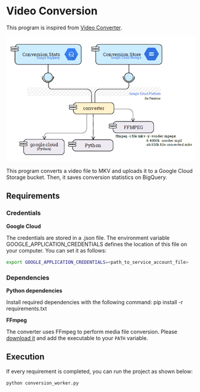 # Video Conversion

This program is inspired from [Video Converter](https://github.com/esuau/video-converter).

![schema](docs/schema.png)

This program converts a video file to MKV and uploads it to a Google Cloud Storage bucket. Then, it saves conversion statistics on BigQuery.

## Requirements

### Credentials

**Google Cloud**

The credentials are stored in a .json file. The environment variable GOOGLE_APPLICATION_CREDENTIALS defines the location of this file on your computer. You can set it as follows:

```bash
export GOOGLE_APPLICATION_CREDENTIALS=<path_to_service_account_file>
```

### Dependencies

**Python dependencies**

Install required dependencies with the following command:
pip install -r requirements.txt

**FFmpeg**

The converter uses FFmpeg to perform media file conversion. Please [download it](https://www.ffmpeg.org/download.html) and add the executable to your `PATH` variable.

## Execution

If every requirement is completed, you can run the project as shown below:

```bash
python conversion_worker.py
```